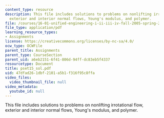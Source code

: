 ```yaml
---
content_type: resource
description: This file includes solutions to problems on nonlifting irrotational flow,
  exterior and interior normal flows, Young's modulus, and polymer.
file: /courses/16-01-unified-engineering-i-ii-iii-iv-fall-2005-spring-2006/47dfad261dbf2101a5b1f316f95c8ffa_pset15_sol.pdf
file_type: application/pdf
learning_resource_types:
- Assignments
license: https://creativecommons.org/licenses/by-nc-sa/4.0/
ocw_type: OCWFile
parent_title: Assignments
parent_type: CourseSection
parent_uid: a6eb2151-6f41-806d-94ff-dc83eb5f4337
resourcetype: Document
title: pset15_sol.pdf
uid: 47dfad26-1dbf-2101-a5b1-f316f95c8ffa
video_files:
  video_thumbnail_file: null
video_metadata:
  youtube_id: null
---
```

This file includes solutions to problems on nonlifting irrotational flow, exterior and interior normal flows, Young's modulus, and polymer.